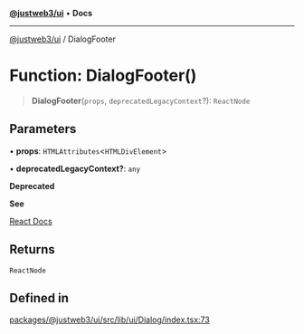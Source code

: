 [**@justweb3/ui**](../README.md) • **Docs**

***

[@justweb3/ui](../globals.md) / DialogFooter

# Function: DialogFooter()

> **DialogFooter**(`props`, `deprecatedLegacyContext`?): `ReactNode`

## Parameters

• **props**: `HTMLAttributes`\<`HTMLDivElement`\>

• **deprecatedLegacyContext?**: `any`

**Deprecated**

**See**

[React Docs](https://legacy.reactjs.org/docs/legacy-context.html#referencing-context-in-lifecycle-methods)

## Returns

`ReactNode`

## Defined in

[packages/@justweb3/ui/src/lib/ui/Dialog/index.tsx:73](https://github.com/JustaName-id/JustaName-sdk/blob/dc845c10af242e3ca87d95ef392516ac0bfa8b95/packages/@justweb3/ui/src/lib/ui/Dialog/index.tsx#L73)
